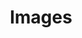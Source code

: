 ---
layout: "image/section.html"
title: "Images"
pagination:
  data: images
  size: 1000
  alias: image
permalink: "images/"
---